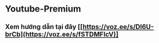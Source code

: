 # Youtube-Premium

## Xem hướng dẫn tại đây [[https://voz.ee/s/Dl6U-brCb](https://voz.ee/s/fSTDMFIcV)]
